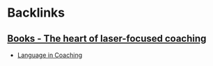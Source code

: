 
# Backlinks
## [Books - The heart of laser-focused coaching](<Books - The heart of laser-focused coaching.md>)
- [Language in Coaching](<Language in Coaching.md>)

